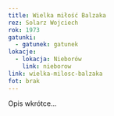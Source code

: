 ```yaml
---
title: Wielka miłość Balzaka
rez: Solarz Wojciech
rok: 1973
gatunki: 
  - gatunek: gatunek
lokacje:
  - lokacja: Nieborów
    link: nieborow
link: wielka-milosc-balzaka
fot: brak
---
```

Opis wkrótce…